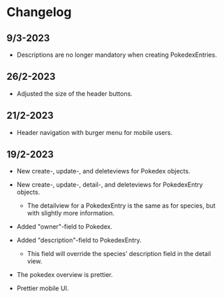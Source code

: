 # Changelog

## 9/3-2023

- Descriptions are no longer mandatory when creating PokedexEntries.

## 26/2-2023

- Adjusted the size of the header buttons.

## 21/2-2023

- Header navigation with burger menu for mobile users.

## 19/2-2023

- New create-, update-, and deleteviews for Pokedex objects.

- New create-, update-, detail-, and deleteviews for PokedexEntry objects.

  - The detailview for a PokedexEntry is the same as for species, but with slightly more information.

- Added "owner"-field to Pokedex.

- Added "description"-field to PokedexEntry.

  - This field will override the species' description field in the detail view.

- The pokedex overview is prettier.

- Prettier mobile UI.

